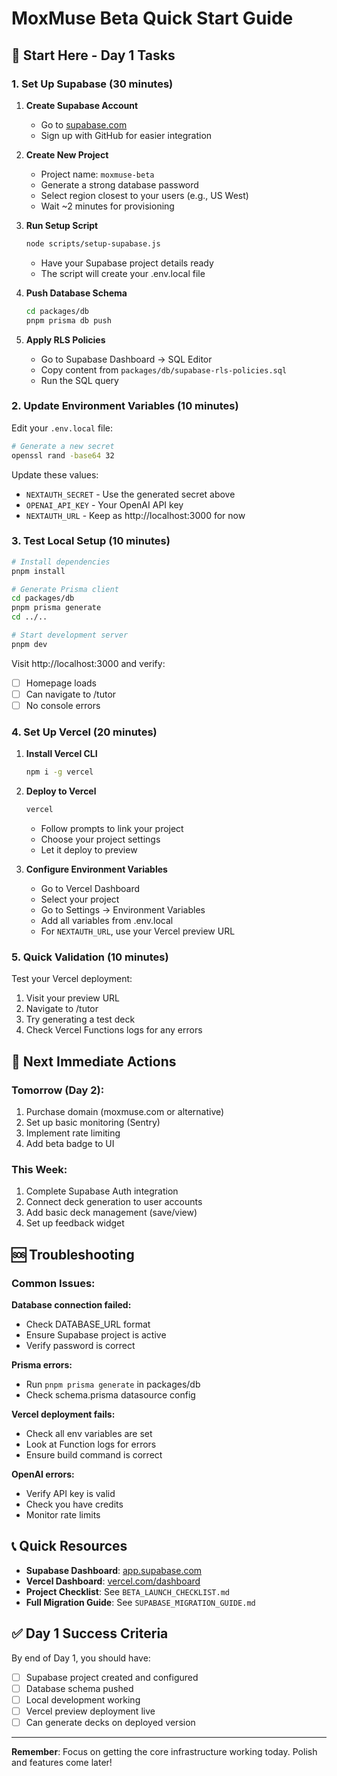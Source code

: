 # MoxMuse Beta Quick Start Guide

## 🚀 Start Here - Day 1 Tasks

### 1. Set Up Supabase (30 minutes)

1. **Create Supabase Account**
   - Go to [supabase.com](https://supabase.com)
   - Sign up with GitHub for easier integration
   
2. **Create New Project**
   - Project name: `moxmuse-beta`
   - Generate a strong database password
   - Select region closest to your users (e.g., US West)
   - Wait ~2 minutes for provisioning

3. **Run Setup Script**
   ```bash
   node scripts/setup-supabase.js
   ```
   - Have your Supabase project details ready
   - The script will create your .env.local file

4. **Push Database Schema**
   ```bash
   cd packages/db
   pnpm prisma db push
   ```

5. **Apply RLS Policies**
   - Go to Supabase Dashboard → SQL Editor
   - Copy content from `packages/db/supabase-rls-policies.sql`
   - Run the SQL query

### 2. Update Environment Variables (10 minutes)

Edit your `.env.local` file:

```bash
# Generate a new secret
openssl rand -base64 32
```

Update these values:
- `NEXTAUTH_SECRET` - Use the generated secret above
- `OPENAI_API_KEY` - Your OpenAI API key
- `NEXTAUTH_URL` - Keep as http://localhost:3000 for now

### 3. Test Local Setup (10 minutes)

```bash
# Install dependencies
pnpm install

# Generate Prisma client
cd packages/db
pnpm prisma generate
cd ../..

# Start development server
pnpm dev
```

Visit http://localhost:3000 and verify:
- [ ] Homepage loads
- [ ] Can navigate to /tutor
- [ ] No console errors

### 4. Set Up Vercel (20 minutes)

1. **Install Vercel CLI**
   ```bash
   npm i -g vercel
   ```

2. **Deploy to Vercel**
   ```bash
   vercel
   ```
   - Follow prompts to link your project
   - Choose your project settings
   - Let it deploy to preview

3. **Configure Environment Variables**
   - Go to Vercel Dashboard
   - Select your project
   - Go to Settings → Environment Variables
   - Add all variables from .env.local
   - For `NEXTAUTH_URL`, use your Vercel preview URL

### 5. Quick Validation (10 minutes)

Test your Vercel deployment:
1. Visit your preview URL
2. Navigate to /tutor
3. Try generating a test deck
4. Check Vercel Functions logs for any errors

## 🎯 Next Immediate Actions

### Tomorrow (Day 2):
1. Purchase domain (moxmuse.com or alternative)
2. Set up basic monitoring (Sentry)
3. Implement rate limiting
4. Add beta badge to UI

### This Week:
1. Complete Supabase Auth integration
2. Connect deck generation to user accounts
3. Add basic deck management (save/view)
4. Set up feedback widget

## 🆘 Troubleshooting

### Common Issues:

**Database connection failed:**
- Check DATABASE_URL format
- Ensure Supabase project is active
- Verify password is correct

**Prisma errors:**
- Run `pnpm prisma generate` in packages/db
- Check schema.prisma datasource config

**Vercel deployment fails:**
- Check all env variables are set
- Look at Function logs for errors
- Ensure build command is correct

**OpenAI errors:**
- Verify API key is valid
- Check you have credits
- Monitor rate limits

## 📞 Quick Resources

- **Supabase Dashboard**: [app.supabase.com](https://app.supabase.com)
- **Vercel Dashboard**: [vercel.com/dashboard](https://vercel.com/dashboard)
- **Project Checklist**: See `BETA_LAUNCH_CHECKLIST.md`
- **Full Migration Guide**: See `SUPABASE_MIGRATION_GUIDE.md`

## ✅ Day 1 Success Criteria

By end of Day 1, you should have:
- [ ] Supabase project created and configured
- [ ] Database schema pushed
- [ ] Local development working
- [ ] Vercel preview deployment live
- [ ] Can generate decks on deployed version

---

**Remember**: Focus on getting the core infrastructure working today. Polish and features come later!
